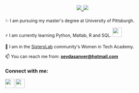 
<h1 align="center">
  <a href="https://git.io/typing-svg">
    <img src="https://readme-typing-svg.herokuapp.com/?lines=Hello!;I+am+Sevda+Sanver.&center=true&size=25">
  </a>
   <img src="https://readme-typing-svg.herokuapp.com/?lines=media.giphy.com/media/VgCDAzcKvsR6OM0uWg/giphy.gif=true&size=25">
    </a>
</h1>

✨ I am pursuing my master's degree at University of Pittsburgh.

 ⚡ I am currently learning Python, Matlab, R and SQL. <img src="https://media.giphy.com/media/WUlplcMpOCEmTGBtBW/giphy.gif" width="30"> 

 🔭 I am in the <a href="https://sisterslab.co/">SistersLab</a> community's Women in Tech Academy.<br>

 📫 You can reach me from: **sevdasanver@hotmail.com**
 
<p align="center">
<h3 align="left">Connect with me:</h3>
<p align="left">
<a href="https://medium.com/@sevdasanver" target="blank"><img align="center" src="https://raw.githubusercontent.com/rahuldkjain/github-profile-readme-generator/master/src/images/icons/Social/medium.svg" height="30" width="30" /></a>
<a href="https://www.linkedin.com/in/sevda-%C5%9Fanver-594810ab/" target="blank"><img align="center" src="https://raw.githubusercontent.com/rahuldkjain/github-profile-readme-generator/master/src/images/icons/Social/linked-in-alt.svg" height="30" width="30" /></a>

</p>

 

<!--
<img src="https://media.giphy.com/media/VgCDAzcKvsR6OM0uWg/giphy.gif" width="50"> 

<h1 align="center">
  <a href="https://git.io/typing-svg">
    <img src="https://readme-typing-svg.herokuapp.com/?lines=Hello!;I+am+Sevda+Sanver&center=true&size=25">
  </a>
</h1>

**sevdasanver/sevdasanver** is a ✨ _special_ ✨ repository because its `README.md` (this file) appears on your GitHub profile.

Here are some ideas to get you started:

- 🔭 I’m currently working on ...
- 🌱 
- 👯 I’m looking to collaborate on ...
- 🤔 I’m looking for help with ...
- 💬 Ask me about ...
- 📫 How to reach me: ...
- 😄 Pronouns: ...
- ⚡ Fun fact: ...
<a href="https://discord.gg/sevda#8165" target="blank" rel=”noopener”><img align="center" src="https://seeklogo.com/images/D/discord-logo-134E148657-seeklogo.com.png" alt="3kGnYm6" height="30" width="26" /></a>
-->

